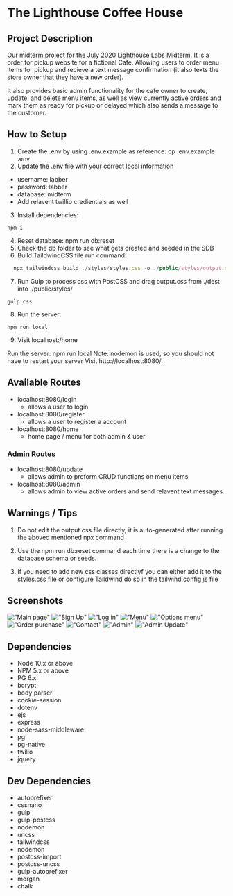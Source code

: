The Lighthouse Coffee House
=========

##  Project Description

 Our midterm project for the July 2020 Lighthouse Labs Midterm. It is a order for pickup website for a fictional Cafe. Allowing users to order menu items for pickup and recieve a text message confirmation (it also texts the store owner that they have a new order).

 It also provides basic admin functionality for the cafe owner to create, update, and delete menu items, as well as view currently active orders and mark them as ready for pickup or delayed which also sends a message to the customer.

## How to Setup
1. Create the .env by using .env.example as reference: cp .env.example .env
2. Update the .env file with your correct local information
- username: labber
- password: labber
- database: midterm
- Add relavent twillio credientials  as well

3. Install dependencies: 
``` 
npm i 
```
4. Reset database: npm run db:reset
5. Check the db folder to see what gets created and seeded in the SDB
6. Build TaildwindCSS file run command:
  ```javascript
    npx tailwindcss build ./styles/styles.css -o ./public/styles/output.css
   ````
7. Run Gulp to process css with PostCSS and drag output.css from ./dest into ./public/styles/
```
gulp css
```

8. Run the server: 
```javacript
npm run local
 ```
 9. Visit localhost:/home

Run the server: npm run local
Note: nodemon is used, so you should not have to restart your server
Visit http://localhost:8080/.

## Available Routes

- localhost:8080/login
  - allows a user to login
- localhost:8080/register
  - allows a user to register a account
- localhost:8080/home 
  - home page / menu for both admin & user

### Admin Routes

- localhost:8080/update
  - allows admin to preform CRUD functions on menu items
- localhost:8080/admin
  - allows admin to view active orders and send relavent text messages





## Warnings / Tips
1. Do not edit the output.css file directly, it is auto-generated after running the aboved mentioned npx command

2. Use the npm run db:reset command each time there is a change to the database schema or seeds.

3. If you need to add new css classes directlyf you can either add it to the styles.css file or configure Taildwind do so in the tailwind.config.js file




## Screenshots

!["Main page"](https://github.com/kutluduman/midterm_coffee_pickup/blob/master/public/images/screenshots/screenshot1.png?raw=true)
!["Sign Up"](https://github.com/kutluduman/midterm_coffee_pickup/blob/master/public/images/screenshots/screenshot2.png?raw=true)
!["Log in"](https://github.com/kutluduman/midterm_coffee_pickup/blob/master/public/images/screenshots/screenshot3.png?raw=true)
!["Menu"](https://github.com/kutluduman/midterm_coffee_pickup/blob/master/public/images/screenshots/screenshot11.png?raw=true)
!["Options menu"](https://github.com/kutluduman/midterm_coffee_pickup/blob/master/public/images/screenshots/screenshot6.png?raw=true)
!["Order purchase"](https://github.com/kutluduman/midterm_coffee_pickup/blob/master/public/images/screenshots/screenshot7.png?raw=true)
!["Contact"](https://github.com/kutluduman/midterm_coffee_pickup/blob/master/public/images/screenshots/screenshot8.png?raw=true)
!["Admin"](https://github.com/kutluduman/midterm_coffee_pickup/blob/master/public/images/screenshots/screenshot9.png?raw=true)
!["Admin Update"](https://github.com/kutluduman/midterm_coffee_pickup/blob/master/public/images/screenshots/screenshot10.png?raw=true)



## Dependencies

- Node 10.x or above
- NPM 5.x or above
- PG 6.x
- bcrypt
- body parser
- cookie-session
- dotenv
- ejs
- express
- node-sass-middleware
- pg
- pg-native
- twilio
- jquery

## Dev Dependencies

  - autoprefixer
  - cssnano
  - gulp
  - gulp-postcss
  - nodemon
  - uncss
  - tailwindcss
  - nodemon
  - postcss-import
  - postcss-uncss
  - gulp-autoprefixer
  - morgan
  - chalk
